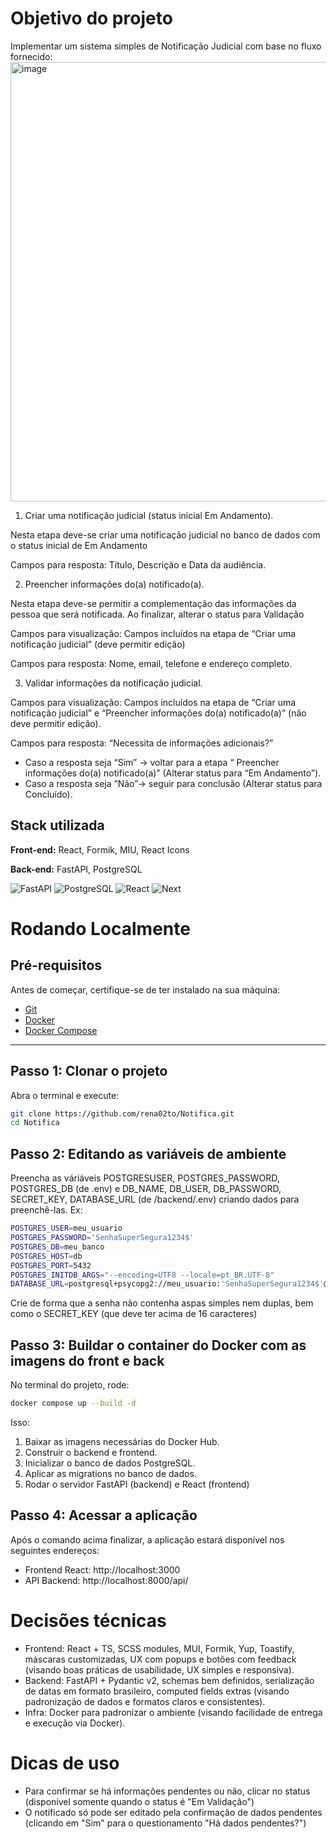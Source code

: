 # Objetivo do projeto

Implementar um sistema simples de Notificação Judicial com base no fluxo fornecido:
<img width="1129" height="703" alt="image" src="https://github.com/user-attachments/assets/cc40dffa-a422-4607-bc7f-2ce1b788564c" />
1. Criar uma notificação judicial (status inicial Em Andamento).

Nesta etapa deve-se criar uma notificação judicial no banco de dados com o status inicial de Em Andamento

Campos para resposta: Título, Descrição e Data da audiência.

2. Preencher informações do(a) notificado(a).

Nesta etapa deve-se permitir a complementação das informações da pessoa que será notificada. Ao finalizar, alterar o status para Validação

Campos para visualização: Campos incluídos na etapa de “Criar uma notificação judicial” (deve permitir edição)

Campos para resposta: Nome, email, telefone e endereço completo.

3. Validar informações da notificação judicial.

Campos para visualização: Campos incluídos na etapa de “Criar uma notificação judicial” e “Preencher informações do(a) notificado(a)” (não deve permitir edição).

Campos para resposta: “Necessita de informações adicionais?”

- Caso a resposta seja “Sim” → voltar para a etapa “ Preencher informações do(a) notificado(a)” (Alterar status para “Em Andamento”).
- Caso a resposta seja “Não”→ seguir para conclusão (Alterar status para Concluído).

## Stack utilizada

**Front-end:** React, Formik, MIU, React Icons

**Back-end:** FastAPI, PostgreSQL

![FastAPI](https://skillicons.dev/icons?i=fastapi "FastAPI")
![PostgreSQL](https://skillicons.dev/icons?i=postgres "PostgreSQ")
![React](https://skillicons.dev/icons?i=react "React")
![Next](https://skillicons.dev/icons?i=next "Next")


# Rodando Localmente

## Pré-requisitos

Antes de começar, certifique-se de ter instalado na sua máquina:

- [Git](https://git-scm.com/)
- [Docker](https://www.docker.com/)
- [Docker Compose](https://docs.docker.com/compose/install/)

---

## Passo 1: Clonar o projeto

Abra o terminal e execute:

```bash
git clone https://github.com/rena02to/Notifica.git
cd Notifica
```

## Passo 2: Editando as variáveis de ambiente

Preencha as váriáveis POSTGRESUSER, POSTGRES_PASSWORD, POSTGRES_DB (de .env) e DB_NAME, DB_USER, DB_PASSWORD, SECRET_KEY, DATABASE_URL (de /backend/.env) criando dados para preenchê-las. Ex:
```bash
POSTGRES_USER=meu_usuario
POSTGRES_PASSWORD='SenhaSuperSegura1234$'
POSTGRES_DB=meu_banco
POSTGRES_HOST=db
POSTGRES_PORT=5432
POSTGRES_INITDB_ARGS="--encoding=UTF8 --locale=pt_BR.UTF-8"
DATABASE_URL=postgresql+psycopg2://meu_usuario:'SenhaSuperSegura1234$'@db:5432/meu_banco
```
Crie de forma que a senha não contenha aspas simples nem duplas, bem como o SECRET_KEY (que deve ter acima de 16 caracteres)

## Passo 3: Buildar o container do Docker com as imagens do front e back

No terminal do projeto, rode:

```bash
docker compose up --build -d
```
Isso:
1. Baixar as imagens necessárias do Docker Hub.
2. Construir o backend e frontend.
3. Inicializar o banco de dados PostgreSQL.
4. Aplicar as migrations no banco de dados.
5. Rodar o servidor FastAPI (backend) e React (frontend)

## Passo 4: Acessar a aplicação
Após o comando acima finalizar, a aplicação estará disponível nos seguintes endereços:
- Frontend React: http://localhost:3000
- API Backend: http://localhost:8000/api/


# Decisões técnicas
- Frontend: React + TS, SCSS modules, MUI, Formik, Yup, Toastify, máscaras customizadas, UX com popups e botões com feedback (visando boas práticas de usabilidade, UX simples e responsiva).
- Backend: FastAPI + Pydantic v2, schemas bem definidos, serialização de datas em formato brasileiro, computed fields extras (visando padronização de dados e formatos claros e consistentes).
- Infra: Docker para padronizar o ambiente (visando facilidade de entrega e execução via Docker).

# Dicas de uso
- Para confirmar se há informações pendentes ou não, clicar no status (disponível somente quando o status é "Em Validação")
- O notificado só pode ser editado pela confirmação de dados pendentes (clicando em "Sim" para o questionamento "Há dados pendentes?")
